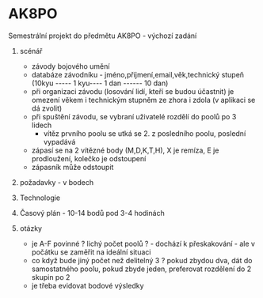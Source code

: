 # AK8PO
Semestrální projekt do předmětu AK8PO - výchozí zadání

1) scénář
	- závody bojového umění
	- databáze závodníku  - jméno,příjmení,email,věk,technický stupeň (10kyu ----- 1 kyu---- 1 dan ------ 10 dan)
	- při organizaci závodu (losování lidí, kteří se budou účastnit) je omezení věkem i technickým stupněm ze zhora i zdola (v aplikaci se dá zvolit)
	- při spuštění závodu, se vybraní uživatelé rozdělí do poolů po 3 lidech
		- vítěz prvního poolu se utká se 2. z posledního poolu, poslední vypadává
	- zápasí se na 2 vítězné body (M,D,K,T,H), X je remíza, E je prodloužení, kolečko je odstoupení
	- zápasník může odstoupit

2) požadavky - v bodech
3) Technologie
4) Časový plán  - 10-14 bodů pod 3-4 hodinách
5) otázky
	- je A-F povinné ? lichý počet poolů ? - dochází k přeskakování - ale v počátku se zaměřit na ideální situaci
	- co když bude jiný počet než delitelný 3 ? pokud zbydou dva, dát do samostatného poolu, pokud zbyde jeden, preferovat rozdělení do 2 skupin po 2
	- je třeba evidovat bodové výsledky 
